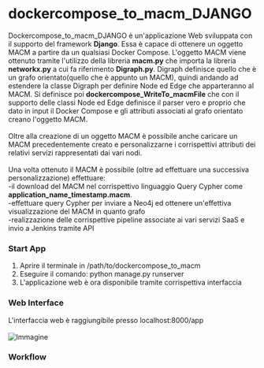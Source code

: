 # dockercompose_to_macm_DJANGO <br>
Dockercompose_to_macm_DJANGO è un'applicazione Web sviluppata con il supporto del framework <b>Django</b>. Essa è capace di ottenere un oggetto MACM a partire da un qualsiasi Docker Compose. L'oggetto MACM viene ottenuto tramite l'utilizzo della libreria <b>macm.py</b> che importa la libreria <b>networkx.py</b> a cui fa riferimento <b>Digraph.py</b>. Digraph definisce quello che è un grafo orientato(quello che è appunto un MACM), quindi andando ad estendere la classe Digraph per definire Node ed Edge che apparteranno al MACM. Si definisce poi <b>dockercompose_WriteTo_macmFile</b> che con il supporto delle classi Node ed Edge definisce il parser vero e proprio che dato in input il Docker Compose e gli attributi associati al grafo orientato creano l'oggetto MACM.<br><br>
Oltre alla creazione di un oggetto MACM è possibile anche caricare un MACM precedentemente creato e personalizzarne i corrispettivi attributi dei relativi servizi rappresentati dai vari nodi.<br><br>
Una volta ottenuto il MACM è possibile (oltre ad effettuare una successiva personalizzazione) effettuare: <br>
    -il download del MACM nel corrispettivo linguaggio Query Cypher come <b>application_name_timestamp.macm</b>. <br>
    -effettuare query Cypher per inviare a Neo4j ed ottenere un'effettiva visualizzazione del MACM in quanto grafo <br>
    -realizzazione delle corrispettive pipeline associate ai vari servizi SaaS e invio a Jenkins tramite API

### Start App
1. Aprire il terminale in /path/to/dockercompose_to_macm
2. Eseguire il comando: python manage.py runserver
3. L'applicazione web è ora disponibile tramite corrispettiva interfaccia

### Web Interface
L'interfaccia web è raggiungibile presso localhost:8000/app <br>
<br>
![Immagine](https://user-images.githubusercontent.com/90553744/146794715-06e04540-7193-476b-b976-f4a0f9de4629.png)

### Workflow

